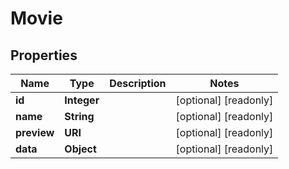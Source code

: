 

# Movie


## Properties

| Name | Type | Description | Notes |
|------------ | ------------- | ------------- | -------------|
|**id** | **Integer** |  |  [optional] [readonly] |
|**name** | **String** |  |  [optional] [readonly] |
|**preview** | **URI** |  |  [optional] [readonly] |
|**data** | **Object** |  |  [optional] [readonly] |



